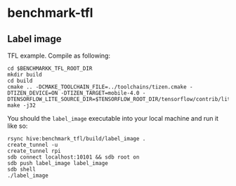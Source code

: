 # benchmark-tfl

## Label image

TFL example. Compile as following:

```
cd $BENCHMARKK_TFL_ROOT_DIR
mkdir build
cd build
cmake .. -DCMAKE_TOOLCHAIN_FILE=../toolchains/tizen.cmake -DTIZEN_DEVICE=ON -DTIZEN_TARGET=mobile-4.0 -DTENSORFLOW_LITE_SOURCE_DIR=$TENSORFLOW_ROOT_DIR/tensorflow/contrib/lite
make -j32
```

You should the `label_image` executable into your local machine and run it like so:

```
rsync hive:benchmark_tfl/build/label_image .
create_tunnel -u
create_tunnel rpi
sdb connect localhost:10101 && sdb root on
sdb push label_image label_image
sdb shell
./label_image
```